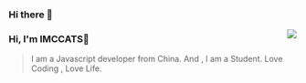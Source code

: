 ### Hi there 👋

<img align="right" src="https://github-readme-stats.vercel.app/api?username=IMCCATS&show_icons=true&icon_color=805AD5&text_color=718096&bg_color=ffffff&hide_title=true&count_private=true" />

### Hi, I'm IMCCATS👋
>I am a Javascript developer from China.
>And , I am a Student.
>Love Coding , Love Life.
